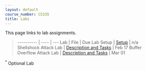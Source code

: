 ```yaml
---
layout: default
course_number: CS335
title: Labs
---
```


This page links to lab assignments.

> ---------- | ---- | ---
> Lab | File | Due
> Lab Setup | [Setup](setup.html) | n/a
> Shellshock Attack Lab | [Description and Tasks](shellshock.html) | Feb 17
> Buffer Overflow Attack Lab | [Description and Tasks](buffer_overflow.html) | Mar 01

<!--
> Packet Sniffing and Spoofing | [Description and Tasks](sniff_spoof.html) | Mar 16
> TCP Attack | [Description and Tasks](tcp_attack.html) | Mar 21
> Local DNS Attack | [Description and Tasks](dns_attack.html) | Mar 30
> Cross-Site Request Forgery (CSRF) Attack | [Description and Tasks](csrf_attack.html) | Apr 08
> Cross-Site Scripting (XSS) Attack | [Description and Tasks](xss_attack.html) | Apr 20
> SQL Injection Attack | [Description and Tasks](sql_attack.html) | Apr 29
> Public-Key Infrastructure (PKI) Lab * | [Description and Tasks](pki.html) | May 06
-->

<sup>*</sup> Optional Lab
